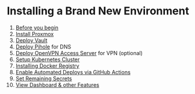 # Installing a Brand New Environment

1. [Before you begin](./installation/before-you-begin.md)
1. [Install Proxmox](./installation/proxmox.md)
1. [Deploy Vault](./installation/vault.md)
1. [Deploy Pihole](./installation/pihole.md) for DNS
1. [Deploy OpenVPN Access Server](./installation/openvpn-as.md) for VPN (optional)
1. [Setup Kubernetes Cluster](./02-installation-kubernetes.md)
1. [Installing Docker Registry](./03-installation-docker-registry)
1. [Enable Automated Deploys via GitHub Actions](./04-installation-github-actions.md)
1. [Set Remaining Secrets](./05-installation-secrets-catalog.md)
1. [View Dashboard & other Features](./kubernetes-cluster-features.md)
